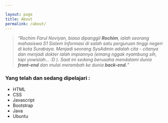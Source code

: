 ```yaml
---

layout: page
title: About
permalink: /about/
---
```

>*"Rochim Farul Noviyan, biasa dipanggil **Rochim**, ialah seorang mahasiswa S1 Sistem Informasi di salah satu perguruan tinggi negeri di kota Surabaya. Menjadi seorang SysAdmin adalah cita - citanya dan menjadi dokter ialah impiannya (emang nggak nyambung sih, tapi yowislah... :D ). Saat ini sedang berusaha mendalami dunia **front-end** dan mulai merambah ke dunia **back-end.**"*

### Yang telah dan sedang dipelajari :
* HTML
* CSS
* Javascript
* Bootstrap
* Java
* Ubuntu
